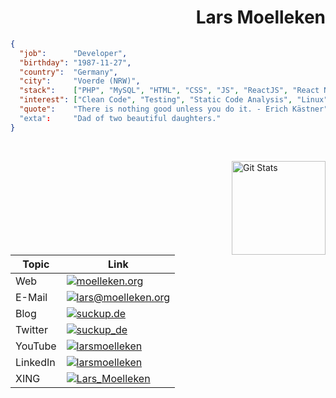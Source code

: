 <h1 align="right">Lars Moelleken</h1>


```json
{
  "job":      "Developer",
  "birthday": "1987-11-27",
  "country":  "Germany",
  "city":     "Voerde (NRW)",
  "stack":    ["PHP", "MySQL", "HTML", "CSS", "JS", "ReactJS", "React Native", "jQuery", "Bash", "..."],
  "interest": ["Clean Code", "Testing", "Static Code Analysis", "Linux", "..."], 
  "quote":    "There is nothing good unless you do it. - Erich Kästner"
  "exta":     "Dad of two beautiful daughters."
}
```

<br>

<a href="https://github.com/voku"><img alt="Git Stats" src="https://github-readme-stats.vercel.app/api?username=voku&show_icons=true" align="right" height="150" /></a>

<div align="left">

|  Topic | Link |
| ------------- | ------------- |
| Web  | <a target="_blank" href="https://moelleken.org/"><img src="https://img.shields.io/badge/moelleken.org-22a2b0?style=for-the-badge&logo=&logoColor=white" alt="moelleken.org"></a>  |
| E-Mail  | <a target="_blank" href="mailto:lars@moelleken.org"><img src="https://img.shields.io/badge/lars@moelleken.org-22a2b0?style=for-the-badge&logo=mail&logoColor=white" alt="lars@moelleken.org"></a>  |
| Blog  | <a target="_blank" href="https://suckup.de/"><img src="https://img.shields.io/badge/suckup.de-e44041?style=for-the-badge&logo=wordpress&logoColor=white" alt="suckup.de"></a>  |
| Twitter  | <a target="_blank" href="https://twitter.com/suckup_de/"><img src="https://img.shields.io/twitter/follow/suckup_de?style=for-the-badge&logo=twitter&color=1d9bf0" alt="suckup_de"></a>  |
| YouTube  | <a target="_blank" href="https://www.youtube.com/c/larsmoelleken"><img src="https://img.shields.io/youtube/channel/views/UC_IC80pLfGNdpzesacY2b6A?style=for-the-badge&logo=YouTube&color=FF0000" alt="larsmoelleken"></a>  |  
| LinkedIn  | <a target="_blank" href="https://www.linkedin.com/in/larsmoelleken/"><img src="https://img.shields.io/badge/larsmoelleken-0E76A8?style=for-the-badge&logo=LinkedIn&logoColor=white" alt="larsmoelleken"></a>  |
| XING  | <a target="_blank" href="https://www.xing.com/profile/Lars_Moelleken/"><img src="https://img.shields.io/badge/Lars_Moelleken-126567?style=for-the-badge&logo=XING&logoColor=white" alt="Lars_Moelleken"></a>  |

 </div>
